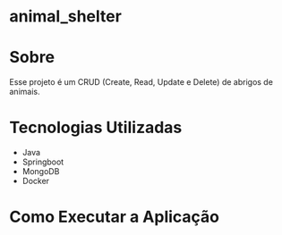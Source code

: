 # animal_shelter

# Sobre
Esse projeto é um CRUD (Create, Read, Update e Delete) de abrigos de animais.

# Tecnologias Utilizadas
* Java
*  Springboot
*  MongoDB
*  Docker

# Como Executar a Aplicação

